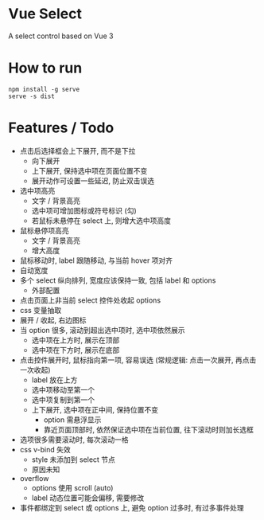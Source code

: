 # Vue Select

A select control based on Vue 3

# How to run

```command
npm install -g serve
serve -s dist
```

# Features / Todo

* 点击后选择框会上下展开, 而不是下拉
    * 向下展开
    * 上下展开, 保持选中项在页面位置不变
    * 展开动作可设置一些延迟, 防止双击误选
* 选中项高亮
    * 文字 / 背景高亮
    * 选中项可增加图标或符号标识 (勾)
    * 若鼠标未悬停在 select 上, 则增大选中项高度
* 鼠标悬停项高亮
    * 文字 / 背景高亮
    * 增大高度
* 鼠标移动时, label 跟随移动, 与当前 hover 项对齐
* 自动宽度
* 多个 select 纵向排列, 宽度应该保持一致, 包括 label 和 options
    * 外部配置
* 点击页面上非当前 select 控件处收起 options
* css 变量抽取
* 展开 / 收起, 右边图标
* 当 option 很多, 滚动到超出选中项时, 选中项依然展示
    * 选中项在上方时, 展示在顶部
    * 选中项在下方时, 展示在底部
* 点击控件展开时, 鼠标指向第一项, 容易误选 (常规逻辑: 点击一次展开, 再点击一次收起)
    * label 放在上方
    * 选中项移动至第一个
    * 选中项复制到第一个
    * 上下展开, 选中项在正中间, 保持位置不变
        * option 需悬浮显示
        * 靠近页面顶部时, 依然保证选中项在当前位置, 往下滚动时则加长选框
* 选项很多需要滚动时, 每次滚动一格
* css v-bind 失效
    * style 未添加到 select 节点
    * 原因未知
* overflow
    * options 使用 scroll (auto)
    * label 动态位置可能会偏移, 需要修改
* 事件都绑定到 select 或 options 上, 避免 option 过多时, 有过多事件处理
